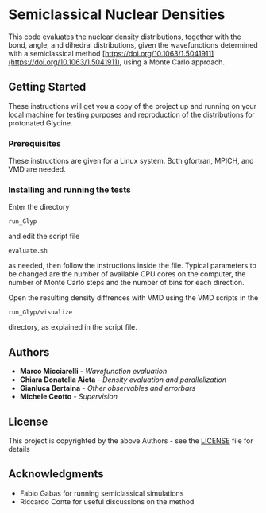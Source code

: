 # Semiclassical Nuclear Densities

This code evaluates the nuclear density distributions, together with the bond, angle, and dihedral distributions, given the wavefunctions determined with a semiclassical method [https://doi.org/10.1063/1.5041911](https://doi.org/10.1063/1.5041911), using a Monte Carlo approach. 

## Getting Started

These instructions will get you a copy of the project up and running on your local machine for testing purposes and reproduction of the distributions for protonated Glycine.

### Prerequisites

These instructions are given for a Linux system. Both gfortran, MPICH, and VMD are needed.

### Installing and running the tests

Enter the directory 

```
run_Glyp
```
and edit the script file

```
evaluate.sh
```

as needed, then follow the instructions inside the file. Typical parameters to be changed are the number of available CPU cores on the computer, the number of Monte Carlo steps and the number of bins for each direction.

Open the resulting density diffrences with VMD using the VMD scripts in the 

```
run_Glyp/visualize
```
directory, as explained in the script file.

## Authors

* **Marco Micciarelli** - *Wavefunction evaluation*
* **Chiara Donatella Aieta** - *Density evaluation and parallelization*
* **Gianluca Bertaina** - *Other observables and errorbars*
* **Michele Ceotto** - *Supervision*

## License

This project is copyrighted by the above Authors - see the [LICENSE](LICENSE) file for details

## Acknowledgments

* Fabio Gabas for running semiclassical simulations
* Riccardo Conte for useful discussions on the method 

